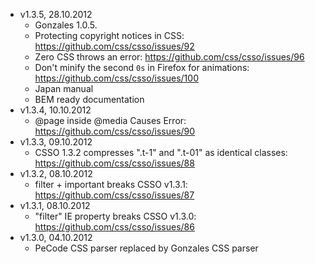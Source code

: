 * v1.3.5, 28.10.2012
    - Gonzales 1.0.5.
    - Protecting copyright notices in CSS: https://github.com/css/csso/issues/92
    - Zero CSS throws an error: https://github.com/css/csso/issues/96
    - Don't minify the second `0s` in Firefox for animations: https://github.com/css/csso/issues/100
    - Japan manual
    - BEM ready documentation
* v1.3.4, 10.10.2012
    - @page inside @media Causes Error: https://github.com/css/csso/issues/90
* v1.3.3, 09.10.2012
    - CSSO 1.3.2 compresses ".t-1" and ".t-01" as identical classes: https://github.com/css/csso/issues/88
* v1.3.2, 08.10.2012
    - filter + important breaks CSSO v1.3.1: https://github.com/css/csso/issues/87
* v1.3.1, 08.10.2012
    - "filter" IE property breaks CSSO v1.3.0: https://github.com/css/csso/issues/86
* v1.3.0, 04.10.2012
    - PeCode CSS parser replaced by Gonzales CSS parser
